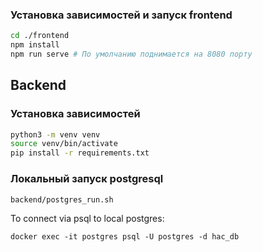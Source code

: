 ### Установка зависимостей и запуск frontend
```bash
cd ./frontend
npm install
npm run serve # По умолчанию поднимается на 8080 порту
```

## Backend
### Установка зависимостей
```bash
python3 -m venv venv
source venv/bin/activate
pip install -r requirements.txt
```

### Локальный запуск postgresql
```shell
backend/postgres_run.sh
```

To connect via psql to local postgres:
```shell
docker exec -it postgres psql -U postgres -d hac_db
```